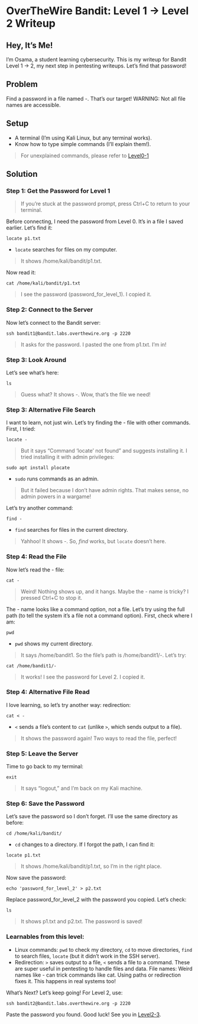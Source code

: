 # OverTheWire Bandit: Level 1 → Level 2 Writeup

## Hey, It’s Me!
I’m Osama, a student learning cybersecurity. This is my writeup for Bandit Level 1 → 2, my next step in pentesting writeups. Let’s find that password!

## Problem
Find a password in a file named -. That’s our target! WARNING: Not all file names are accessible.

## Setup
- A terminal (I’m using Kali Linux, but any terminal works).
- Know how to type simple commands (I’ll explain them!). 
> For unexplained commands, please refer to [Level0-1](Level0-1.md)

## Solution
### Step 1: Get the Password for Level 1
> If you’re stuck at the password prompt, press Ctrl+C to return to your terminal.

Before connecting, I need the password from Level 0. It’s in a file I saved earlier. Let’s find it:
```
locate p1.txt
```
- `locate` searches for files on my computer.
> It shows /home/kali/bandit/p1.txt.

Now read it:
```
cat /home/kali/bandit/p1.txt
```
> I see the password (password_for_level_1). I copied it.

### Step 2: Connect to the Server
Now let’s connect to the Bandit server:
```
ssh bandit1@bandit.labs.overthewire.org -p 2220
```
> It asks for the password. I pasted the one from p1.txt. I’m in!

### Step 3: Look Around
Let’s see what’s here:
```
ls
```
> Guess what? It shows -. Wow, that’s the file we need!

### Step 3: Alternative File Search
I want to learn, not just win. Let’s try finding the - file with other commands. First, I tried:
```
locate -
```
> But it says “Command ‘locate’ not found” and suggests installing it. I tried installing it with admin privileges:
```
sudo apt install plocate
```
- `sudo` runs commands as an admin.
> But it failed because I don’t have admin rights. That makes sense, no admin powers in a wargame!

Let’s try another command:

```
find -
```
- `find` searches for files in the current directory.
> Yahhoo! It shows -. So, _find_ works, but `locate` doesn’t here.

### Step 4: Read the File
Now let’s read the - file:
```
cat -
```
> Weird! Nothing shows up, and it hangs. Maybe the - name is tricky? I pressed Ctrl+C to stop it.

The - name looks like a command option, not a file. Let’s try using the full path (to tell the system it’s a file not a command option). 
First, check where I am:
```
pwd
```
- `pwd` shows my current directory.
> It says /home/bandit1. So the file’s path is /home/bandit1/-. Let’s try:
```
cat /home/bandit1/-
```
> It works! I see the password for Level 2. I copied it.

### Step 4: Alternative File Read
I love learning, so let’s try another way: redirection:
```
cat < -
```
- `<` sends a file’s content to `cat` (unlike `>`, which sends output to a file).
> It shows the password again! Two ways to read the file, perfect!

### Step 5: Leave the Server
Time to go back to my terminal:
```
exit
```
> It says “logout,” and I’m back on my Kali machine.

### Step 6: Save the Password
Let’s save the password so I don’t forget. I’ll use the same directory as before:
```
cd /home/kali/bandit/
```
- `cd` changes to a directory.
If I forgot the path, I can find it:
```
locate p1.txt
```
> It shows /home/kali/bandit/p1.txt, so I’m in the right place.

Now save the password:
```
echo 'password_for_level_2' > p2.txt
```
Replace password_for_level_2 with the password you copied.
Let’s check:
```
ls
```
> It shows p1.txt and p2.txt. The password is saved!

### Learnables from this level:
- Linux commands: `pwd` to check my directory, `cd` to move directories, `find` to search files, `locate` (but it didn’t work in the SSH server).
- Redirection: `>` saves output to a file, `<` sends a file to a command. These are super useful in pentesting to handle files and data.
File names: Weird names like - can trick commands like cat. Using paths or redirection fixes it. This happens in real systems too!

What’s Next?
Let’s keep going! For Level 2, use:
```
ssh bandit2@bandit.labs.overthewire.org -p 2220
```
Paste the password you found. Good luck! See you in [Level2-3](Level2-3.md).
